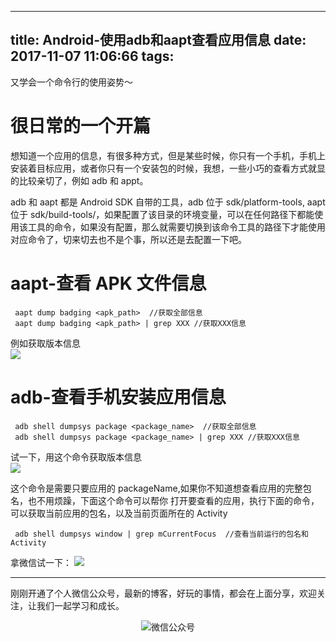 
---
title: Android-使用adb和aapt查看应用信息
date: 2017-11-07 11:06:66
tags:
---

又学会一个命令行的使用姿势～

<!--more-->

# 很日常的一个开篇

想知道一个应用的信息，有很多种方式，但是某些时候，你只有一个手机，手机上安装着目标应用，或者你只有一个安装包的时候，我想，一些小巧的查看方式就显的比较亲切了，例如 adb 和 appt。

adb 和 aapt 都是 Android SDK 自带的工具，adb 位于 sdk/platform-tools, aapt 位于 sdk/build-tools/，如果配置了该目录的环境变量，可以在任何路径下都能使用该工具的命令，如果没有配置，那么就需要切换到该命令工具的路径下才能使用对应命令了，切来切去也不是个事，所以还是去配置一下吧。

# aapt-查看 APK 文件信息

```
 aapt dump badging <apk_path>  //获取全部信息
 aapt dump badging <apk_path> | grep XXX //获取XXX信息

```

例如获取版本信息   
![](http://oriwplcze.bkt.clouddn.com/3e84606a33fce1fc91b3b37f87575bd8.png)

# adb-查看手机安装应用信息
```
 adb shell dumpsys package <package_name>  //获取全部信息
 adb shell dumpsys package <package_name> | grep XXX //获取XXX信息

```

试一下，用这个命令获取版本信息    
![](http://oriwplcze.bkt.clouddn.com/c1136cbdab341f6ed40c20e018323e55.png)

这个命令是需要只要应用的 packageName,如果你不知道想查看应用的完整包名，也不用烦躁，下面这个命令可以帮你
打开要查看的应用，执行下面的命令，可以获取当前应用的包名，以及当前页面所在的 Activity
```
 adb shell dumpsys window | grep mCurrentFocus  //查看当前运行的包名和Activity

```

拿微信试一下：
![](http://oriwplcze.bkt.clouddn.com/3b10b5f52f344b2e1cb528dd8735aeb5.png)



---

刚刚开通了个人微信公众号，最新的博客，好玩的事情，都会在上面分享，欢迎关注，让我们一起学习和成长。

<div  align="center">    

![微信公众号](http://oriwplcze.bkt.clouddn.com/qrcode_for_gh_e8f891ce77fb_258.jpg)

</div>
